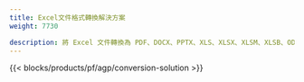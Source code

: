 ```yaml
---
title: Excel文件格式轉換解決方案 
weight: 7730

description: 將 Excel 文件轉換為 PDF、DOCX、PPTX、XLS、XLSX、XLSM、XLSB、ODS、CSV、TSV、HTML、JPG、BMP、PNG、SVG、TIFF、XPS、MHTML 和 Markdown。
---
```

{{< blocks/products/pf/agp/conversion-solution >}} 
